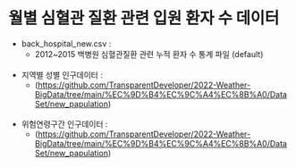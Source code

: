 # 월별 심혈관 질환 관련 입원 환자 수 데이터


+ back_hospital_new.csv :  
  + 2012\~2015 백병원 심혈관질환 관련 누적 환자 수 통계 파일 (default)
<br></br>
+ 지역별 성별 인구데이터 :  
  + (https://github.com/TransparentDeveloper/2022-Weather-BigData/tree/main/%EC%9D%B4%EC%9C%A4%EC%8B%A0/DataSet/new_papulation)
<br></br>
+ 위험연령구간 인구데이터 :  
  + (https://github.com/TransparentDeveloper/2022-Weather-BigData/tree/main/%EC%9D%B4%EC%9C%A4%EC%8B%A0/DataSet/new_papulation)
